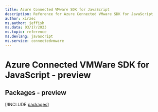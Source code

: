```yaml
---
title: Azure Connected VMware SDK for JavaScript
description: Reference for Azure Connected VMware SDK for JavaScript
author: xirzec
ms.author: jeffish
ms.data: 03/17/2023
ms.topic: reference
ms.devlang: javascript
ms.service: connectedvmware
---
```

# Azure Connected VMWare SDK for JavaScript - preview
## Packages - preview
[!INCLUDE [packages](connected-vmware-index.md)]